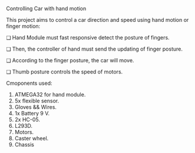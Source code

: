 Controlling Car with hand motion

This project aims to control a car direction and speed using hand motion or finger motion:

❑ Hand Module must fast responsive detect the posture of fingers.

❑ Then, the controller of hand must send the updating of finger posture.

❑ According to the finger posture, the car will move.

❑ Thumb posture controls the speed of motors.

Cmoponents used:

1. ATMEGA32 for hand module.
2. 5x flexible sensor.
3. Gloves && Wires.
4. 1x Battery 9 V.
5. 2x HC-05.
6. L293D.
7. Motors.
8. Caster wheel.
9. Chassis